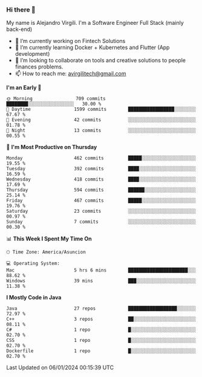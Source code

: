 ### Hi there 👋

My name is Alejandro Virgili. I'm a Software Engineer Full Stack (mainly back-end)


- 🔭 I’m currently working on Fintech Solutions
- 🌱 I’m currently learning Docker + Kubernetes and Flutter (App development)
- 👯 I’m looking to collaborate on tools and creative solutions to people finances problems.
- 📫 How to reach me: avirgilitech@gmail.com
  
<!--START_SECTION:waka-->
**I'm an Early 🐤** 

```text
🌞 Morning                709 commits         ████████░░░░░░░░░░░░░░░░░   30.00 % 
🌆 Daytime                1599 commits        █████████████████░░░░░░░░   67.67 % 
🌃 Evening                42 commits          ░░░░░░░░░░░░░░░░░░░░░░░░░   01.78 % 
🌙 Night                  13 commits          ░░░░░░░░░░░░░░░░░░░░░░░░░   00.55 % 
```
📅 **I'm Most Productive on Thursday** 

```text
Monday                   462 commits         █████░░░░░░░░░░░░░░░░░░░░   19.55 % 
Tuesday                  392 commits         ████░░░░░░░░░░░░░░░░░░░░░   16.59 % 
Wednesday                418 commits         ████░░░░░░░░░░░░░░░░░░░░░   17.69 % 
Thursday                 594 commits         ██████░░░░░░░░░░░░░░░░░░░   25.14 % 
Friday                   467 commits         █████░░░░░░░░░░░░░░░░░░░░   19.76 % 
Saturday                 23 commits          ░░░░░░░░░░░░░░░░░░░░░░░░░   00.97 % 
Sunday                   7 commits           ░░░░░░░░░░░░░░░░░░░░░░░░░   00.30 % 
```


📊 **This Week I Spent My Time On** 

```text
🕑︎ Time Zone: America/Asuncion

💻 Operating System: 
Mac                      5 hrs 6 mins        ██████████████████████░░░   88.62 % 
Windows                  39 mins             ███░░░░░░░░░░░░░░░░░░░░░░   11.38 % 
```

**I Mostly Code in Java** 

```text
Java                     27 repos            ██████████████████░░░░░░░   72.97 % 
C++                      3 repos             ██░░░░░░░░░░░░░░░░░░░░░░░   08.11 % 
C#                       1 repo              █░░░░░░░░░░░░░░░░░░░░░░░░   02.70 % 
CSS                      1 repo              █░░░░░░░░░░░░░░░░░░░░░░░░   02.70 % 
Dockerfile               1 repo              █░░░░░░░░░░░░░░░░░░░░░░░░   02.70 % 
```




 Last Updated on 06/01/2024 00:15:39 UTC
<!--END_SECTION:waka-->
